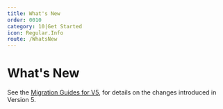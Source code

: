```yaml
---
title: What's New
order: 0010
category: 10|Get Started
icon: Regular.Info
route: /WhatsNew
---
```


# What's New

See the [Migration Guides for V5](/MigrationV5), for details on the changes introduced in Version 5.
